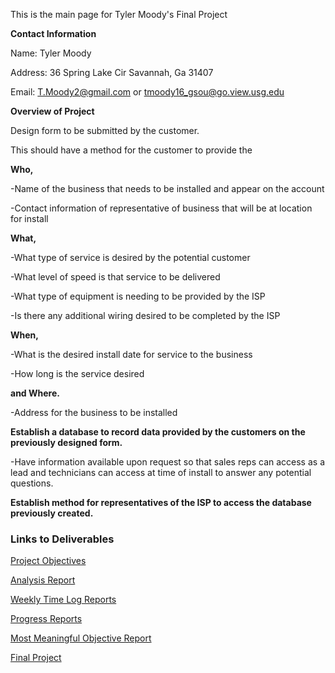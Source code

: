 This is the main page for Tyler Moody's Final Project

**Contact Information**

Name: Tyler Moody

Address: 36 Spring Lake Cir Savannah, Ga 31407

Email: T.Moody2@gmail.com or tmoody16_gsou@go.view.usg.edu

**Overview of Project**

Design form to be submitted by the customer. 

This should have a method for the customer to provide the 

**Who,**

-Name of the business that needs to be installed and appear on the account

-Contact information of representative of business that will be at location for install

**What,**

-What type of service is desired by the potential customer

-What level of speed is that service to be delivered

-What type of equipment is needing to be provided by the ISP

-Is there any additional wiring desired to be completed by the ISP

**When,**

-What is the desired install date for service to the business

-How long is the service desired

**and Where.**

-Address for the business to be installed

**Establish a database to record data provided by the customers on the previously designed form.**

-Have information available upon request so that sales reps can access as a lead and technicians can access at time of install to answer any potential questions. 

**Establish method for representatives of the ISP to access the database previously created.**


### Links to Deliverables

[Project Objectives](https://tmoody02/Final-Project/Project%20Objectives.md)

[Analysis Report](https://github.com/Tmoody02/Final-Project/blob/master/Analysis%20Report.md)

[Weekly Time Log Reports](https://tmoody02.github.io/Final-Project/Contact%20Info)

[Progress Reports](https://tmoody02.github.io/Final-Project/Contact%20Info)

[Most Meaningful Objective Report](https://tmoody02.github.io/Final-Project/Contact%20Info)

[Final Project](https://tmoody02.github.io/Final-Project/Contact%20Info)


